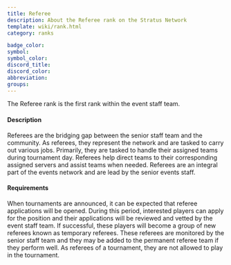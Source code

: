 ```yaml
---
title: Referee
description: About the Referee rank on the Stratus Network
template: wiki/rank.html
category: ranks

badge_color: 
symbol: 
symbol_color: 
discord_title: 
discord_color: 
abbreviation: 
groups: 
---
```


The Referee rank is the first rank within the event staff team.

#### Description

Referees are the bridging gap between the senior staff team and the community. As referees, they represent the network and are tasked to carry out various jobs. Primarily, they are tasked to handle their assigned teams during tournament day. Referees help direct teams to their corresponding assigned servers and assist teams when needed. Referees are an integral part of the events network and are lead by the senior events staff.

#### Requirements

When tournaments are announced, it can be expected that referee applications will be opened. During this period, interested players can apply for the position and their applications will be reviewed and vetted by the event staff team. If successful, these players will become a group of new referees known as temporary referees. These referees are monitored by the senior staff team and they may be added to the permanent referee team if they perform well. As referees of a tournament, they are not allowed to play in the tournament.
